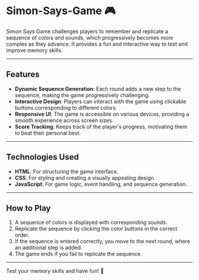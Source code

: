 # Simon-Says-Game 🎮  
Simon Says Game challenges players to remember and replicate a sequence of colors and sounds, which progressively becomes more complex as they advance. It provides a fun and interactive way to test and improve memory skills.

---

## Features  
- **Dynamic Sequence Generation**: Each round adds a new step to the sequence, making the game progressively challenging.  
- **Interactive Design**: Players can interact with the game using clickable buttons corresponding to different colors.  
- **Responsive UI**: The game is accessible on various devices, providing a smooth experience across screen sizes.  
- **Score Tracking**: Keeps track of the player's progress, motivating them to beat their personal best.  

---

## Technologies Used  
- **HTML**: For structuring the game interface.  
- **CSS**: For styling and creating a visually appealing design.  
- **JavaScript**: For game logic, event handling, and sequence generation.  

---

## How to Play  
1. A sequence of colors is displayed with corresponding sounds.  
2. Replicate the sequence by clicking the color buttons in the correct order.  
3. If the sequence is entered correctly, you move to the next round, where an additional step is added.  
4. The game ends if you fail to replicate the sequence.  

---

Test your memory skills and have fun! 🚀
